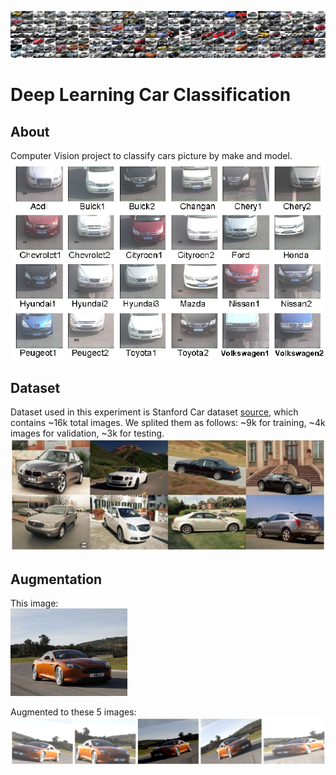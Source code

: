 
![banner Image](Graphs/class_montage.jpg?raw=true "banner")

# Deep Learning Car Classification

## About
Computer Vision project to classify cars picture by make and model. 
</br>
![Car Classification Cam Image](Graphs/car_classification_security_cam.png?raw=true "Car Classification Cam")


## Dataset
Dataset used in this experiment is Stanford Car dataset [source](http://ai.stanford.edu/~jkrause/cars/car_dataset.html), which contains ~16k total images. We splited them as follows: ~9k for training, ~4k images for validation, ~3k for testing. 
</br> 
![Dataset Example Image](Graphs/dataset.jpg?raw=true "Dataset Example")


## Augmentation

This image: 
</br>
<img src="Graphs/Augmentation_original.jpg" height="140">

Augmented to these 5 images: 
</br>
![Augmentation Result Images](Graphs/Augmentation2.png?raw=true "Augmentation Result")


